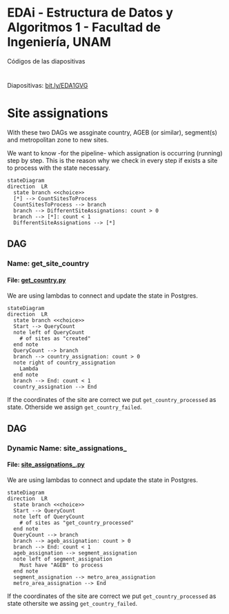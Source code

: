 # EDAi - Estructura de Datos y Algoritmos 1 - Facultad de Ingeniería, UNAM
Códigos de las diapositivas
#
Diapositivas: [bit.ly/EDA1GVG](https://bit.ly/EDA1GVG)

# Site assignations

With these two DAGs we assginate country, AGEB (or similar), segment(s) and metropolitan zone to new sites.

We want to know -for the pipeline- which assignation is occurring (running) step by step. This is the reason why we check in every step if exists a site to process with the state necessary.

```mermaid
stateDiagram
direction  LR
  state branch <<choice>>
  [*] --> CountSitesToProcess
  CountSitesToProcess --> branch
  branch --> DifferentSiteAssignations: count > 0
  branch --> [*]: count < 1
  DifferentSiteAssignations --> [*]
```

## DAG
### Name: get_site_country
#### File: [get_country.py](country/get_country.py)

We are using lambdas to connect and update the state in Postgres.

```mermaid
stateDiagram
direction  LR
  state branch <<choice>>
  Start --> QueryCount
  note left of QueryCount
    # of sites as "created"
  end note
  QueryCount --> branch
  branch --> country_assignation: count > 0
  note right of country_assignation
    Lambda
  end note
  branch --> End: count < 1
  country_assignation --> End
```

If the coordinates of the site are correct we put `get_country_processed` as state. Otherside we assign `get_country_failed`.


## DAG
### Dynamic Name: site_assignations_
#### File: [site_assignations_.py](more_assignations_/site_assignations_.py)

We are using lambdas to connect and update the state in Postgres.

```mermaid
stateDiagram
direction  LR
  state branch <<choice>>
  Start --> QueryCount
  note left of QueryCount
    # of sites as "get_country_processed"
  end note
  QueryCount --> branch
  branch --> ageb_assignation: count > 0
  branch --> End: count < 1
  ageb_assignation --> segment_assignation
  note left of segment_assignation
    Must have "AGEB" to process
  end note
  segment_assignation --> metro_area_assignation
  metro_area_assignation --> End
```

If the coordinates of the site are correct we put `get_country_processed` as state othersite we assing `get_country_failed`.
